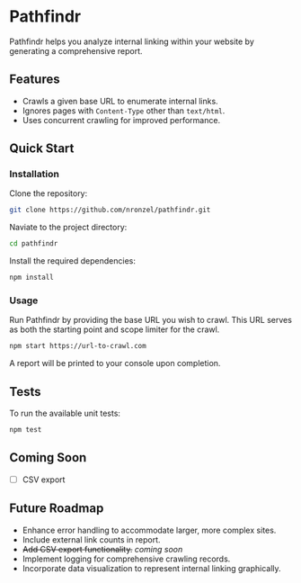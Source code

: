 # Pathfindr

Pathfindr helps you analyze internal linking within your website by generating
a comprehensive report.

## Features

- Crawls a given base URL to enumerate internal links.
- Ignores pages with `Content-Type` other than `text/html`.
- Uses concurrent crawling for improved performance.

## Quick Start

### Installation

Clone the repository:

```bash
git clone https://github.com/nronzel/pathfindr.git
```

Naviate to the project directory:

```bash
cd pathfindr
```

Install the required dependencies:

```bash
npm install
```

### Usage

Run Pathfindr by providing the base URL you wish to crawl. This URL serves as
both the starting point and scope limiter for the crawl.

```bash
npm start https://url-to-crawl.com
```

A report will be printed to your console upon completion.

## Tests

To run the available unit tests:

```bash
npm test
```

## Coming Soon

- [ ] CSV export

## Future Roadmap

- Enhance error handling to accommodate larger, more complex sites.
- Include external link counts in report.
- ~~Add CSV export functionality.~~ _coming soon_
- Implement logging for comprehensive crawling records.
- Incorporate data visualization to represent internal linking graphically.
